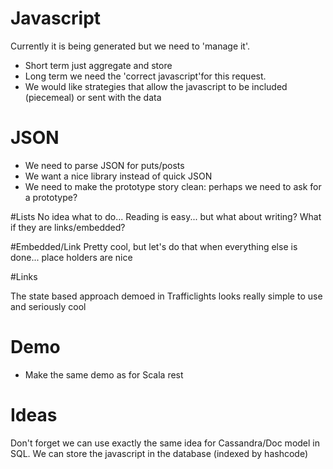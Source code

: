 # Javascript

Currently it is being generated but we need to 'manage it'. 
* Short term just aggregate and store
* Long term we need the 'correct javascript'for this request.
* We would like strategies that allow the javascript to be included (piecemeal) or sent with the data

# JSON

* We need to parse JSON for puts/posts
* We want a nice library instead of quick JSON
* We need to make the prototype story clean: perhaps we need to ask for a prototype?

#Lists
No idea what to do...
Reading is easy... but what about writing? What if they are links/embedded?


#Embedded/Link
Pretty cool, but let's do that when everything else is done... place holders are nice

#Links

The state based approach demoed in Trafficlights looks really simple to use and seriously cool

# Demo

* Make the same demo as for Scala rest

# Ideas
 
Don't forget we can use exactly the same idea for Cassandra/Doc model in SQL. We can store the javascript
in the database (indexed by hashcode)